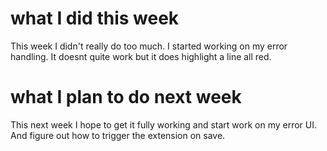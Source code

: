 # what I did this week

This week I didn't really do too much. I started working on my error handling. It doesnt quite work but it does highlight a line all red.

# what I plan to do next week 

This next week I hope to get it fully working and start work on my error UI. And figure out how to trigger the extension on save.